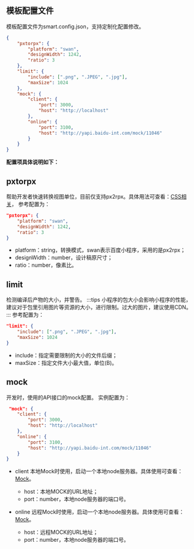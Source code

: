 ## 模板配置文件
模板配置文件为smart.config.json，支持定制化配置修改。

```json
{
    "pxtorpx": {
        "platform": "swan",
        "designWidth": 1242,
        "ratio": 3
    },
    "limit": {
        "include": [".png", ".JPEG", ".jpg"],
        "maxSize": 1024
    },
    "mock": {
        "client": {
            "port": 3000,
            "host": "http://localhost"
        },
        "online": {
            "port": 3100,
            "host": "http://yapi.baidu-int.com/mock/11046"
        }
    }
}
```

**配置项具体说明如下：**

## pxtorpx
帮助开发者快速转换视图单位，目前仅支持px2rpx。具体用法可查看：[CSS相关](./menu/style#pxtorp)，
参考配置为：
```json
"pxtorpx": {
    "platform": "swan",
    "designWidth": 1242,
    "ratio": 3
}
```
- platform：string，转换模式，swan表示百度小程序，采用的是px2rpx；
- designWidth：number，设计稿原尺寸；
- ratio：number，像素比。

## limit
检测编译后产物的大小，并警告。
:::tips
小程序的包大小会影响小程序的性能，建议对于包里引用图片等资源的大小，进行限制。过大的图片，建议使用CDN。
:::
参考配置为：
```json
"limit": {
    "include": [".png", ".JPEG", ".jpg"],
    "maxSize": 1024
}
```
- include：指定需要限制的大小的文件后缀；
- maxSize：指定文件大小最大值，单位(B)。
## mock
开发时，使用的API接口的mock配置。
实例配置为：
```json
 "mock": {
    "client": {
        "port": 3000,
        "host": "http://localhost"
    },
    "online": {
        "port": 3100,
        "host": "http://yapi.baidu-int.com/mock/11046"
    }
}
```
- client
本地Mock时使用，启动一个本地node服务器。具体使用可查看：[Mock](./menu/mock)。
    - host：本地MOCK的URL地址；
    - port：number，本地node服务器的端口号。

- online
远程Mock时使用，启动一个本地node服务器。具体使用可查看：[Mock](./menu/mock)。
    - host：远程MOCK的URL地址；
    - port：number，本地node服务器的端口号。
